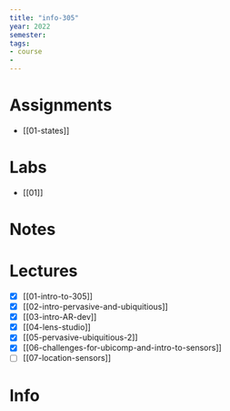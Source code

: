 ```yaml
---
title: "info-305"
year: 2022
semester: 
tags: 
- course
- 
---
```

# Assignments
- [[01-states]]

# Labs
- [[01]]

# Notes

# Lectures
- [x] [[01-intro-to-305]]
- [x] [[02-intro-pervasive-and-ubiquitious]]
- [x] [[03-intro-AR-dev]]
- [x] [[04-lens-studio]]
- [x] [[05-pervasive-ubiquitious-2]]
- [x] [[06-challenges-for-ubicomp-and-intro-to-sensors]]
- [ ] [[07-location-sensors]]

# Info